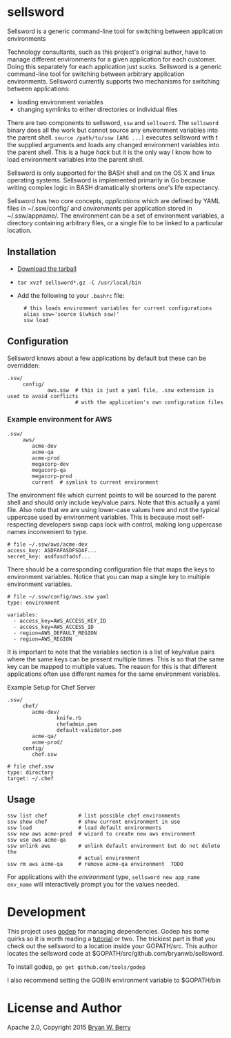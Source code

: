 # sellsword

Sellsword is a generic command-line tool for switching between application environments

Technology consultants, such as this project's original author, have to manage different environments
for a given application for each customer. Doing this separately for each application just sucks. Sellsword
is a generic command-line tool for switching between arbitrary application environments. Sellsword
currently supports two mechanisms for switching between applications:

* loading environment variables
* changing symlinks to either directories or individual files

There are two components to sellsword, `ssw` and `sellsword`. The `sellsword` binary does all the
work but cannot source any environment variables into the parent shell. `source /path/to/ssw [ARG ...]`
executes sellsword with t the supplied arguments and loads any changed environment variables into
the parent shell. This is a huge *hack* but it is the only way I know how to load environment variables into the parent shell.

Sellsword is only supported for the BASH shell and on the OS X and linux operating systems. Sellsword is implemented primarily in Go because writing complex logic in BASH dramatically shortens one's life expectancy.

Sellsword has two core concepts, *applications* which are defined by YAML files in ~/.ssw/config/ and
*environments* per application stored in ~/.ssw/appname/. The environment can be a set of environment
variables, a directory containing arbitrary files, or a single file to be linked to a particular
location.

## Installation

* [Download the tarball](https://github.com/bryanwb/sellsword/releases)
* `tar xvzf sellsword*.gz -C /usr/local/bin`
* Add the following to your `.bashrc` file:

        # this loads environment variables for current configurations
        alias ssw='source $(which ssw)'
        ssw load

## Configuration

Sellsword knows about a few applications by default but these can be overridden:

```
.ssw/
     config/
             aws.ssw  # this is just a yaml file, .ssw extension is used to avoid conflicts
                      # with the application's own configuration files
```


### Example environment for AWS

```
.ssw/
     aws/
        acme-dev
        acme-qa
        acme-prod
        megacorp-dev
        megacorp-qa
        megacorp-prod
        current  # symlink to current environment
```
        
The environment file which current points to will be sourced to the parent shell and should only include key/value pairs.
Note that this actually a yaml file. Also note that we are using lower-case values here and not the typical
uppercase used by environment variables. This is because most self-respecting developers swap caps lock
with control, making long uppercase names inconvenient to type.

```
# file ~/.ssw/aws/acme-dev
access_key: ASDFAFASDFSDAF...
secret_key: asdfasdfadsf...
```

There should be a corresponding configuration file that maps the keys to environment variables. Notice
that you can map a single key to multiple environment variables.

```
# file ~/.ssw/config/aws.ssw yaml
type: environment

variables:
  - access_key=AWS_ACCESS_KEY_ID
  - access_key=AWS_ACCESS_ID
  - region=AWS_DEFAULT_REGION
  - region=AWS_REGION
```

It is important to note that the variables section is a list of key/value pairs where the same keys
can be present multiple times. This is so that the same key can be mapped to multiple values. The
reason for this is that different applications often use different names for the same environment
variables.

Example Setup for Chef Server

```
.ssw/
     chef/
        acme-dev/
                knife.rb
                chefadmin.pem
                default-validator.pem
        acme-qa/
        acme-prod/
     config/
        chef.ssw
```

```
# file chef.ssw
type: directory
target: ~/.chef
```

## Usage

```
ssw list chef          # list possible chef environments
ssw show chef          # show current environment in use
ssw load               # load default environments
ssw new aws acme-prod  # wizard to create new aws environment
ssw use aws acme-qa
ssw unlink aws         # unlink default environment but do not delete the
                       # actual environment
ssw rm aws acme-qa     # remove acme-qa environment  TODO
```

For applications with the *environment* type, `sellsword new app_name env_name` will interactively prompt you
for the values needed.

# Development

This project uses [godep](https://github.com/tools/godep) for managing dependencies. Godep has some
quirks so it is worth reading a
[tutorial](https://blog.codeship.com/godep-dependency-management-in-golang/) or two. The trickiest
part is that you check out the sellsword to a location inside your GOPATH/src. This author locates
the sellsword code at $GOPATH/src/github.com/bryanwb/sellsword.

To install godep, `go get github.com/tools/godep`

I also recommend setting the GOBIN environment variable to $GOPATH/bin

# License and Author

Apache 2.0, Copyright 2015 [Bryan W. Berry](mailto:bryan.berry@gmail.com)  
